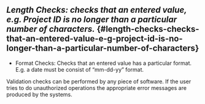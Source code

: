 ## **_Length Checks: checks that an entered value, e.g. Project ID is no longer than a particular number of characters._** {#length-checks-checks-that-an-entered-value-e-g-project-id-is-no-longer-than-a-particular-number-of-characters}

*   Format Checks: Checks that an entered value has a particular format. E.g. a date must be consist of “mm-dd-yy” format.

Validation checks can be performed by any piece of software. If the user tries to do unauthorized operations the appropriate error messages are produced by the systems.